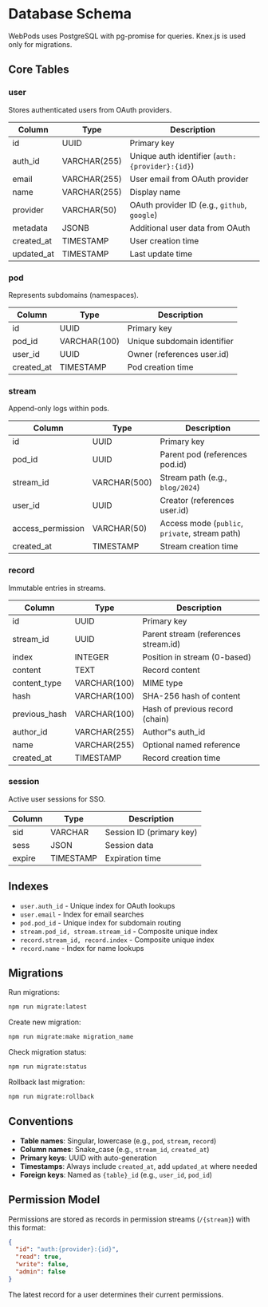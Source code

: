 # Database Schema

WebPods uses PostgreSQL with pg-promise for queries. Knex.js is used only for migrations.

## Core Tables

### user

Stores authenticated users from OAuth providers.

| Column     | Type         | Description                                     |
| ---------- | ------------ | ----------------------------------------------- |
| id         | UUID         | Primary key                                     |
| auth_id    | VARCHAR(255) | Unique auth identifier (`auth:{provider}:{id}`) |
| email      | VARCHAR(255) | User email from OAuth provider                  |
| name       | VARCHAR(255) | Display name                                    |
| provider   | VARCHAR(50)  | OAuth provider ID (e.g., `github`, `google`)    |
| metadata   | JSONB        | Additional user data from OAuth                 |
| created_at | TIMESTAMP    | User creation time                              |
| updated_at | TIMESTAMP    | Last update time                                |

### pod

Represents subdomains (namespaces).

| Column     | Type         | Description                 |
| ---------- | ------------ | --------------------------- |
| id         | UUID         | Primary key                 |
| pod_id     | VARCHAR(100) | Unique subdomain identifier |
| user_id    | UUID         | Owner (references user.id)  |
| created_at | TIMESTAMP    | Pod creation time           |

### stream

Append-only logs within pods.

| Column            | Type         | Description                                    |
| ----------------- | ------------ | ---------------------------------------------- |
| id                | UUID         | Primary key                                    |
| pod_id            | UUID         | Parent pod (references pod.id)                 |
| stream_id         | VARCHAR(500) | Stream path (e.g., `blog/2024`)                |
| user_id           | UUID         | Creator (references user.id)                   |
| access_permission | VARCHAR(50)  | Access mode (`public`, `private`, stream path) |
| created_at        | TIMESTAMP    | Stream creation time                           |

### record

Immutable entries in streams.

| Column        | Type         | Description                          |
| ------------- | ------------ | ------------------------------------ |
| id            | UUID         | Primary key                          |
| stream_id     | UUID         | Parent stream (references stream.id) |
| index         | INTEGER      | Position in stream (0-based)         |
| content       | TEXT         | Record content                       |
| content_type  | VARCHAR(100) | MIME type                            |
| hash          | VARCHAR(100) | SHA-256 hash of content              |
| previous_hash | VARCHAR(100) | Hash of previous record (chain)      |
| author_id     | VARCHAR(255) | Author"s auth_id                     |
| name          | VARCHAR(255) | Optional named reference             |
| created_at    | TIMESTAMP    | Record creation time                 |

### session

Active user sessions for SSO.

| Column | Type      | Description              |
| ------ | --------- | ------------------------ |
| sid    | VARCHAR   | Session ID (primary key) |
| sess   | JSON      | Session data             |
| expire | TIMESTAMP | Expiration time          |

## Indexes

- `user.auth_id` - Unique index for OAuth lookups
- `user.email` - Index for email searches
- `pod.pod_id` - Unique index for subdomain routing
- `stream.pod_id, stream.stream_id` - Composite unique index
- `record.stream_id, record.index` - Composite unique index
- `record.name` - Index for name lookups

## Migrations

Run migrations:

```bash
npm run migrate:latest
```

Create new migration:

```bash
npm run migrate:make migration_name
```

Check migration status:

```bash
npm run migrate:status
```

Rollback last migration:

```bash
npm run migrate:rollback
```

## Conventions

- **Table names**: Singular, lowercase (e.g., `pod`, `stream`, `record`)
- **Column names**: Snake_case (e.g., `stream_id`, `created_at`)
- **Primary keys**: UUID with auto-generation
- **Timestamps**: Always include `created_at`, add `updated_at` where needed
- **Foreign keys**: Named as `{table}_id` (e.g., `user_id`, `pod_id`)

## Permission Model

Permissions are stored as records in permission streams (`/{stream}`) with this format:

```json
{
  "id": "auth:{provider}:{id}",
  "read": true,
  "write": false,
  "admin": false
}
```

The latest record for a user determines their current permissions.
